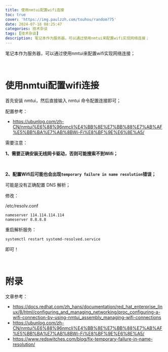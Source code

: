 ```yaml
---
title: 使用nmtui配置wifi连接
toc: true
cover: 'https://img.paulzzh.com/touhou/random?75'
date: 2024-07-18 08:25:47
categories: 技术杂谈
tags: [技术杂谈]
description: 笔记本作为服务器，可以通过使用nmtui来配置wifi实现网络连接；
---
```


笔记本作为服务器，可以通过使用nmtui来配置wifi实现网络连接；

<br/>

<!--more-->

# **使用nmtui配置wifi连接**

首先安装 nmtui，然后直接输入 nmtui 命令配置连接即可；

配置参考：

-   https://ubunlog.com/zh-CN/nmtui%E6%88%96nmcli%E4%BB%8E%E7%BB%88%E7%AB%AF%E5%BB%BA%E7%AB%8BWi-Fi%E8%BF%9E%E6%8E%A5/

需要注意：

**1、需要正确安装无线网卡驱动，否则可能搜索不到Wifi；**

<br/>

**2、配置Wifi后可能也会出现`temporary failure in name resolution`错误；**

可能是没有正确配置 DNS 解析；

修改：

/etc/resolv.conf

```
nameserver 114.114.114.114
nameserver 8.8.8.8
```

重启解析服务：

```
systemctl restart systemd-resolved.service
```

即可！

<br/>

# **附录**

文章参考：

-   https://docs.redhat.com/zh_hans/documentation/red_hat_enterprise_linux/8/html/configuring_and_managing_networking/proc_configuring-a-wifi-connection-by-using-nmtui_assembly_managing-wifi-connections
-   https://ubunlog.com/zh-CN/nmtui%E6%88%96nmcli%E4%BB%8E%E7%BB%88%E7%AB%AF%E5%BB%BA%E7%AB%8BWi-Fi%E8%BF%9E%E6%8E%A5/
-   https://www.redswitches.com/blog/fix-temporary-failure-in-name-resolution/

<br/>
